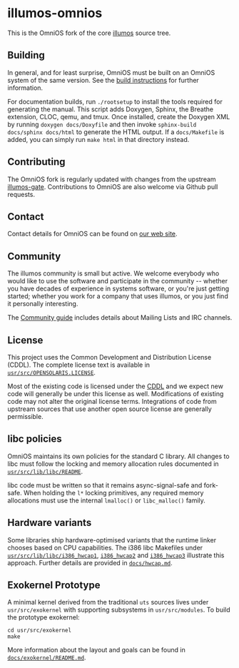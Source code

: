 # illumos-omnios

This is the OmniOS fork of the core [illumos](https://illumos.org) source tree.

## Building

In general, and for least surprise, OmniOS must be built on an OmniOS system of
the same version. See the
[build instructions](https://omnios.org/dev/build_instructions) for further
information.

For documentation builds, run `./rootsetup` to install the tools required for
generating the manual. This script adds Doxygen, Sphinx, the Breathe
extension, CLOC, qemu, and tmux. Once installed, create the Doxygen XML by
running `doxygen docs/Doxyfile` and then invoke `sphinx-build docs/sphinx
docs/html` to generate the HTML output. If a `docs/Makefile` is added, you can
simply run `make html` in that directory instead.

## Contributing

The OmniOS fork is regularly updated with changes from the upstream
[illumos-gate](https://github.com/illumos/illumos-gate). Contributions to
OmniOS are also welcome via Github pull requests.

## Contact

Contact details for OmniOS can be found on
[our web site](https://omnios.org/about/contact).

## Community

The illumos community is small but active. We welcome everybody who would like
to use the software and participate in the community -- whether you have
decades of experience in systems software, or you're just getting started;
whether you work for a company that uses illumos, or you just find it
personally interesting.

The [Community guide](https://illumos.org/docs/community/) includes details
about Mailing Lists and IRC channels.

## License

This project uses the Common Development and Distribution License (CDDL).
The complete license text is available in
[`usr/src/OPENSOLARIS.LICENSE`](usr/src/OPENSOLARIS.LICENSE).

Most of the existing code is licensed under the
[CDDL](https://illumos.org/license/CDDL) and we expect new code will generally
be under this license as well. Modifications of existing code may not alter
the original license terms. Integrations of code from upstream sources that
use another open source license are generally permissible.

## libc policies

OmniOS maintains its own policies for the standard C library.  All changes to
libc must follow the locking and memory allocation rules documented in
[`usr/src/lib/libc/README`](usr/src/lib/libc/README).

libc code must be written so that it remains async-signal-safe and
fork-safe.  When holding the `l*` locking primitives, any required memory
allocations must use the internal `lmalloc()` or `libc_malloc()` family.

## Hardware variants

Some libraries ship hardware-optimised variants that the runtime linker
chooses based on CPU capabilities.  The i386 libc Makefiles under
[`usr/src/lib/libc/i386_hwcap1`](usr/src/lib/libc/i386_hwcap1/Makefile),
[`i386_hwcap2`](usr/src/lib/libc/i386_hwcap2/Makefile) and
[`i386_hwcap3`](usr/src/lib/libc/i386_hwcap3/Makefile) illustrate this
approach. Further details are provided in
[`docs/hwcap.md`](docs/hwcap.md).


## Exokernel Prototype

A minimal kernel derived from the traditional `uts` sources lives under
`usr/src/exokernel` with supporting subsystems in `usr/src/modules`.
To build the prototype exokernel:

```
cd usr/src/exokernel
make
```

More information about the layout and goals can be found in
[`docs/exokernel/README.md`](docs/exokernel/README.md).

